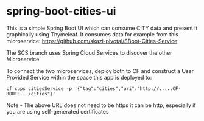 # spring-boot-cities-ui
This is a simple Spring Boot UI which can consume CITY data and present it graphically using Thymeleaf. It consumes data for example from this microservice: https://github.com/skazi-pivotal/SBoot-Cities-Service

The SCS branch uses Spring Cloud Services to discover the other Microservice

To connect the two microservices, deploy both to CF and construct a User Provided Service within the space this app is deployed to:

```cf cups citiesService -p '{"tag":"cities","uri":"http://.....CF-ROUTE.../cities"}'```

Note - The above URL does not need to be https it can be http, especially if you are using self-generated certificates
